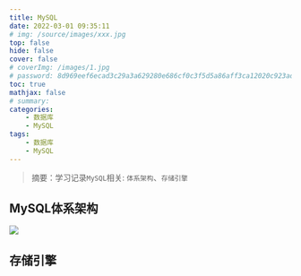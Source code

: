 ```yaml
---
title: MySQL
date: 2022-03-01 09:35:11
# img: /source/images/xxx.jpg
top: false
hide: false
cover: false
# coverImg: /images/1.jpg
# password: 8d969eef6ecad3c29a3a629280e686cf0c3f5d5a86aff3ca12020c923adc6c92
toc: true
mathjax: false
# summary:
categories:
    - 数据库
    - MySQL
tags:
    - 数据库
    - MySQL
---
```



> 摘要：学习记录`MySQL`相关: `体系架构`、`存储引擎`


## MySQL体系架构

![](mysql-architecture.png)


## 存储引擎

